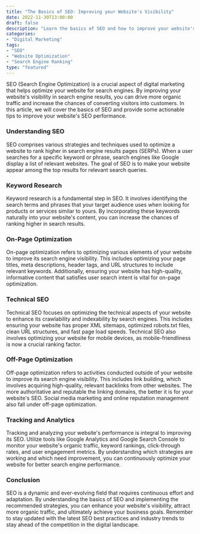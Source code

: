 ```yaml
---
title: "The Basics of SEO: Improving your Website's Visibility"
date: 2022-11-30T13:00:00
draft: false
description: "Learn the basics of SEO and how to improve your website's visibility in search engine results."
categories:
- "Digital Marketing"
tags:
- "SEO"
- "Website Optimization"
- "Search Engine Ranking"
type: "featured"
---
```


SEO (Search Engine Optimization) is a crucial aspect of digital marketing that helps optimize your website for search engines. By improving your website's visibility in search engine results, you can drive more organic traffic and increase the chances of converting visitors into customers. In this article, we will cover the basics of SEO and provide some actionable tips to improve your website's SEO performance.

### Understanding SEO

SEO comprises various strategies and techniques used to optimize a website to rank higher in search engine results pages (SERPs). When a user searches for a specific keyword or phrase, search engines like Google display a list of relevant websites. The goal of SEO is to make your website appear among the top results for relevant search queries.

### Keyword Research

Keyword research is a fundamental step in SEO. It involves identifying the search terms and phrases that your target audience uses when looking for products or services similar to yours. By incorporating these keywords naturally into your website's content, you can increase the chances of ranking higher in search results.

### On-Page Optimization

On-page optimization refers to optimizing various elements of your website to improve its search engine visibility. This includes optimizing your page titles, meta descriptions, header tags, and URL structures to include relevant keywords. Additionally, ensuring your website has high-quality, informative content that satisfies user search intent is vital for on-page optimization.

### Technical SEO

Technical SEO focuses on optimizing the technical aspects of your website to enhance its crawlability and indexability by search engines. This includes ensuring your website has proper XML sitemaps, optimized robots.txt files, clean URL structures, and fast page load speeds. Technical SEO also involves optimizing your website for mobile devices, as mobile-friendliness is now a crucial ranking factor.

### Off-Page Optimization

Off-page optimization refers to activities conducted outside of your website to improve its search engine visibility. This includes link building, which involves acquiring high-quality, relevant backlinks from other websites. The more authoritative and reputable the linking domains, the better it is for your website's SEO. Social media marketing and online reputation management also fall under off-page optimization.

### Tracking and Analytics

Tracking and analyzing your website's performance is integral to improving its SEO. Utilize tools like Google Analytics and Google Search Console to monitor your website's organic traffic, keyword rankings, click-through rates, and user engagement metrics. By understanding which strategies are working and which need improvement, you can continuously optimize your website for better search engine performance.

### Conclusion

SEO is a dynamic and ever-evolving field that requires continuous effort and adaptation. By understanding the basics of SEO and implementing the recommended strategies, you can enhance your website's visibility, attract more organic traffic, and ultimately achieve your business goals. Remember to stay updated with the latest SEO best practices and industry trends to stay ahead of the competition in the digital landscape.
